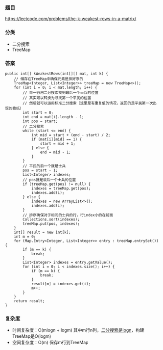 ### 题目
https://leetcode.com/problems/the-k-weakest-rows-in-a-matrix/

### 分类
* 二分搜索
* TreeMap

### 答案
```
public int[] kWeakestRows(int[][] mat, int k) {
    // 储存在TreeMap中确保元素是排好序的
    TreeMap<Integer, List<Integer>> treeMap = new TreeMap<>();
    for (int i = 0; i < mat.length; i++) {
        // 每一行用二分搜索找到最后一个士兵的位置
        // 其实可以转换为寻找第一个平民的位置
        // 然后就可以运用标准二分搜索（这里是有重复值的情况，返回的是平民第一次出现的稳纸）
        int start = 0;
        int end = mat[i].length - 1;
        int pos = start;
        // 二分搜索
        while (start <= end) {
            int mid = start + (end - start) / 2;
            if (mat[i][mid] == 1) {
                start = mid + 1;
            } else {
                end = mid - 1;
            }
        }
        // 平民的前一个就是士兵
        pos = start - 1;
        List<Integer> indexes;
        // pos就是最后一个士兵的位置
        if (treeMap.get(pos) != null) {
            indexes = treeMap.get(pos);
            indexes.add(i);
        } else {
            indexes = new ArrayList<>();
            indexes.add(i);
        }
        // 排序确保对于相同的士兵的行，行index小的在前面
        Collections.sort(indexes);
        treeMap.put(pos, indexes);
    }
    int[] result = new int[k];
    int m = 0;
    for (Map.Entry<Integer, List<Integer>> entry : treeMap.entrySet()) {
        if (m == k) {
            break;
        }
        List<Integer> indexes = entry.getValue();
        for (int i = 0; i < indexes.size(); i++) {
            if (m == k) {
                break;
            }
            result[m] = indexes.get(i);
            m++;
        }
    }
    return result;
}
```

### 复杂度
* 时间复杂度：O(mlogn + logm) 其中m行n列，[二分搜索是logn](https://github.com/HolmesJJ/CS2040S-Data-Structures-and-Algorithms/wiki/Binary-Search)，构建TreeMap是O(logm)
* 空间复杂度：O(m) 保存m行到TreeMap
